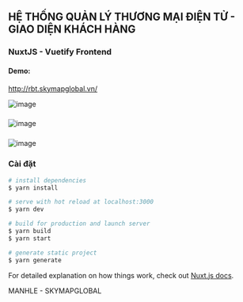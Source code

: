 ## HỆ THỐNG QUẢN LÝ THƯƠNG MẠI ĐIỆN TỬ - GIAO DIỆN KHÁCH HÀNG

### NuxtJS - Vuetify Frontend
#### Demo: 
http://rbt.skymapglobal.vn/

![image](https://res.cloudinary.com/dsobei3hp/image/upload/v1608019430/GitHub/Untitlesd_ugg3nn.png)
###
![image](https://res.cloudinary.com/dsobei3hp/image/upload/v1608019520/GitHub/2_jlcac9.png)
###
![image](https://res.cloudinary.com/dsobei3hp/image/upload/v1608019842/GitHub/3_ogoshe.png)

### Cài đặt
```bash
# install dependencies
$ yarn install

# serve with hot reload at localhost:3000
$ yarn dev

# build for production and launch server
$ yarn build
$ yarn start

# generate static project
$ yarn generate
```

For detailed explanation on how things work, check out [Nuxt.js docs](https://nuxtjs.org).

MANHLE - SKYMAPGLOBAL
